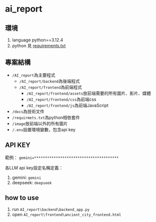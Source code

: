 # ai_report

## 環境

1. language
python==3.12.4
2. python
見 [requirements.txt](/requirements.txt)

## 專案結構

- `/AI_report`為主要程式
  - `/AI_report/backend`為後端程式
  - `/AI_report/frontend`為前端程式
    - `/AI_report/frontend/assets`放前端需要的所有圖片、影片、媒體
    - `/AI_report/frontend/css`為前端css
    - `/AI_report/frontend/js`為前端JavaScript
- `/docs`為技術文件
- `/requirmets.txt`為python相依套件
- `/image`放前端以外的所有圖片
- `/.env`設置環境變數，包含api key

## API KEY

範例：
```gemini=***************************************```

各LLM api key設定名稱定義：

1. gemini: `gemini`
2. deepseek: `deepseek`

## how to use

1. run `AI_report\backend\backend_app.py`
2. open `AI_report\frontend\ancient_city_frontend.html`
